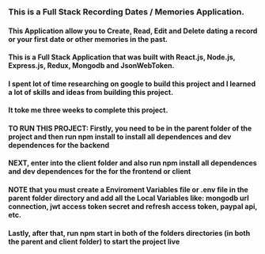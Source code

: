 
### This is a Full Stack Recording Dates / Memories Application. 
#### This Application allow you to Create, Read, Edit and Delete dating a record or your first date or other memories in the past.

#### This is a Full Stack Application that was built with React.js, Node.js, Express.js, Redux, Mongodb and JsonWebToken. 
#### I spent lot of time researching on google to build this project and I learned a lot of skills and ideas from building this project. 
#### It toke me three weeks to complete this project.

#### TO RUN THIS PROJECT: Firstly, you need to be in the parent folder of the project and then run npm install to install all dependences and dev dependences for the backend
#### NEXT, enter into the client folder and also run npm install all dependences and dev dependences for the for the frontend or client
#### NOTE that you must create a Enviroment Variables file or .env file in the parent folder directory and add all the Local Variables like: mongodb url connection, jwt access token secret and refresh access token, paypal api, etc.
#### Lastly, after that, run npm start in both of the folders directories (in both the parent and client folder) to start the project live

